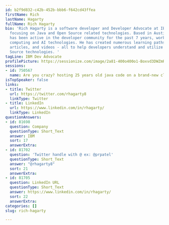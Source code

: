 ```yaml
---
id: b2f9d832-c42b-452b-bbb6-f642cd43ffea
firstName: Rich
lastName: Hagarty
fullName: Rich Hagarty
bio: 'Rich Hagarty is a software developer and Developer Advocate at IBM, currently
  focusing on Java and Open Source related technologies. Based in Austin, TX, Rich
  has been active in the developer community for the past 7 years, working on cloud
  computing and AI technologies. He has created numerous learning paths, code patterns,
  articles, and videos - all to help developers understand and utilize IBM and Open
  Source technologies. '
tagLine: IBM Dev Advocate
profilePicture: https://sessionize.com/image/2a81-400o400o1-Boxvd3DWZmRyeARj1BAC5H.png
sessions:
- id: 750567
  name: Are you crazy? hosting 25 years old java code on a brand-new cloud?
isTopSpeaker: false
links:
- title: Twitter
  url: https://twitter.com/rhagarty8
  linkType: Twitter
- title: LinkedIn
  url: https://www.linkedin.com/in/rhagarty/
  linkType: LinkedIn
questionAnswers:
- id: 81698
  question: Company
  questionType: Short_Text
  answer: IBM
  sort: 17
  answerExtra:
- id: 81702
  question: 'Twitter handle with @ ex: @prpatel'
  questionType: Short_Text
  answer: "@rhagarty8"
  sort: 21
  answerExtra:
- id: 81705
  question: LinkedIn URL
  questionType: Short_Text
  answer: https://www.linkedin.com/in/rhagarty/
  sort: 22
  answerExtra:
categories: []
slug: rich-hagarty

---
```


